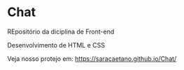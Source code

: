 # Chat

REpositório da diciplina de Front-end 

Desenvolvimento de HTML e CSS

Veja nosso protejo em: https://saracaetano.github.io/Chat/
